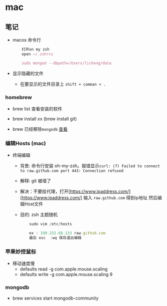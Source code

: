 # mac

## 笔记

+ macos 命令行

    ```js
        打开on my zsh
        open ~/.zshrcs

        sudo mongod --dbpath=/Users/licheng/data
    ```

+ 显示隐藏的文件
  + 在要显示的文件目录上 `shift + comman + .`

### homebrew

+ brew list 查看安装的软件
+ brew install xx (brew install git)

+ brew 已经移除`mongodb` [查看](https://juejin.im/post/6844903962525728782)

### 编辑Hosts (mac)

+ 终端编辑
  + 背景: 命令行安装 oh-my-zsh。报错显示`curl: (7) Failed to connect to raw.github.com port 443: Connection refused`
  + 解释: git 被墙了
  + 解决：不要挂代理，打开[https://www.ipaddress.com/](https://www.ipaddress.com/) 输入 `raw.github.com` 得到ip地址 然后编辑Host文件
  + 目的: zsh 主题随机

    ```js
        sudo vim /etc/hosts

        ex : 199.232.68.133 raw.github.com
        最后 esc  :wq 保存退出编辑
    ```

### 苹果妙控鼠标

+ 移动速度慢
  + defaults read -g com.apple.mouse.scaling
  + defaults write -g com.apple.mouse.scaling 9

### mongodb

+ brew services start mongodb-community
